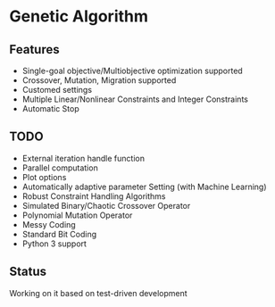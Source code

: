 # Genetic Algorithm

## Features
+ Single-goal objective/Multiobjective optimization supported
+ Crossover, Mutation, Migration supported
+ Customed settings
+ Multiple Linear/Nonlinear Constraints and Integer Constraints
+ Automatic Stop

## TODO
+ External iteration handle function
+ Parallel computation
+ Plot options
+ Automatically adaptive parameter Setting (with Machine Learning)
+ Robust Constraint Handling Algorithms
+ Simulated Binary/Chaotic Crossover Operator
+ Polynomial Mutation Operator
+ Messy Coding
+ Standard Bit Coding
+ Python 3 support

## Status
Working on it based on test-driven development
